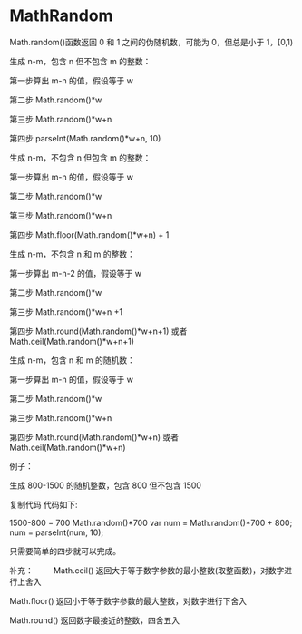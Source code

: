 # MathRandom

Math.random()函数返回 0 和 1 之间的伪随机数，可能为 0，但总是小于 1，[0,1)

生成 n-m，包含 n 但不包含 m 的整数：

第一步算出 m-n 的值，假设等于 w

第二步 Math.random()\*w

第三步 Math.random()\*w+n

第四步 parseInt(Math.random()\*w+n, 10)

生成 n-m，不包含 n 但包含 m 的整数：​

第一步算出 m-n 的值，假设等于 w

第二步 Math.random()\*w

第三步 Math.random()\*w+n

第四步 Math.floor(Math.random()\*w+n) + 1

生成 n-m，不包含 n 和 m 的整数：

第一步算出 m-n-2 的值，假设等于 w

第二步 Math.random()\*w

第三步 Math.random()\*w+n +1

第四步 Math.round(Math.random()*w+n+1) 或者 Math.ceil(Math.random()*w+n+1)

生成 n-m，包含 n 和 m 的随机数：

第一步算出 m-n 的值，假设等于 w

第二步 Math.random()\*w

第三步 Math.random()\*w+n

第四步 Math.round(Math.random()*w+n) 或者 Math.ceil(Math.random()*w+n)

例子：

生成 800-1500 的随机整数，包含 800 但不包含 1500

复制代码 代码如下:

1500-800 = 700
Math.random()*700
var num = Math.random()*700 + 800;
num = parseInt(num, 10);

只需要简单的四步就可以完成。

补充：
　　 Math.ceil() 返回大于等于数字参数的最小整数(取整函数)，对数字进行上舍入

Math.floor() 返回小于等于数字参数的最大整数，对数字进行下舍入

Math.round() 返回数字最接近的整数，四舍五入
